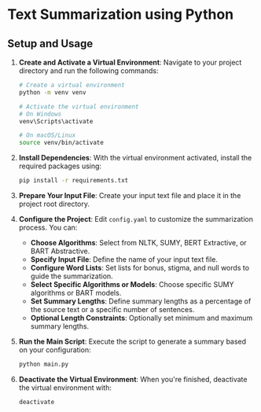 # Text Summarization using Python

## Setup and Usage

1. **Create and Activate a Virtual Environment**: Navigate to your project directory and run the following commands:

    ```bash
    # Create a virtual environment
    python -m venv venv

    # Activate the virtual environment
    # On Windows
    venv\Scripts\activate

    # On macOS/Linux
    source venv/bin/activate
    ```

2. **Install Dependencies**: With the virtual environment activated, install the required packages using:

    ```bash
    pip install -r requirements.txt
    ```

3. **Prepare Your Input File**: Create your input text file and place it in the project root directory.

4. **Configure the Project**: Edit `config.yaml` to customize the summarization process. You can:
    - **Choose Algorithms**: Select from NLTK, SUMY, BERT Extractive, or BART Abstractive.
    - **Specify Input File**: Define the name of your input text file.
    - **Configure Word Lists**: Set lists for bonus, stigma, and null words to guide the summarization.
    - **Select Specific Algorithms or Models**: Choose specific SUMY algorithms or BART models.
    - **Set Summary Lengths**: Define summary lengths as a percentage of the source text or a specific number of sentences.
    - **Optional Length Constraints**: Optionally set minimum and maximum summary lengths.

5. **Run the Main Script**: Execute the script to generate a summary based on your configuration:

    ```bash
    python main.py
    ```

6. **Deactivate the Virtual Environment**: When you're finished, deactivate the virtual environment with:

    ```bash
    deactivate
    ```

